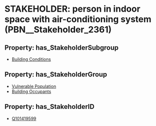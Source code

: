 # STAKEHOLDER: __person in indoor space with air-conditioning system__ (PBN__Stakeholder_2361)

## Property: has_StakeholderSubgroup

* [Building Conditions](PBN__StakeholderSubgroup_67)

## Property: has_StakeholderGroup

* [Vulnerable Population](PBN__StakeholderGroup_6)
* [Building Occupants](PBN__StakeholderGroup_11)

## Property: has_StakeholderID

* [Q101419599](Q101419599)

